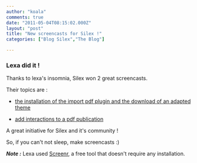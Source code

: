 ```yaml
---
author: "koala"
comments: true
date: "2011-05-04T08:15:02.000Z"
layout: "post"
title: "New screencasts for Silex !"
categories: ["Blog Silex","The Blog"]

---
```

### Lexa did it !


Thanks to lexa's insomnia, Silex won 2 great screencasts.

Their topics are :




  * [the installation of the import pdf plugin and the download of an adapted theme](http://www.screenr.com/4bw)







  * [add interactions to a pdf publication](http://www.screenr.com/3bw)




A great initiative for Silex and it's community !

So, if you can't not sleep, make screencasts :)

_**Note :**_ Lexa used [Screenr](http://www.screenr.com/), a free tool that doesn't require any installation.



